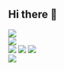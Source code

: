 <h2> Hi there 👋</h2>
<span>
  <img src="https://skillicons.dev/icons?i=html,css,javascript,nodejs,vue,vite,electron" />
  <br>
  <img src="https://skillicons.dev/icons?i=cpp,python,java,pytorch,godot" />
</span>
<br>
<span>
  <a href=https://codeforces.com/profile/yxz2333><img src="https://img.shields.io/badge/Codeforces-445f9d?style=for-the-badge&logo=Codeforces&logoColor=white"></a>
  <a href=https://leetcode.cn/u/lynia/><img src="https://img.shields.io/badge/-LeetCode-FFA116?style=for-the-badge&logo=LeetCode&logoColor=black"></a>
  <a href=https://steamcommunity.com/profiles/76561198449988012/><img src="https://img.shields.io/badge/Steam-000000?style=for-the-badge&logo=steam&logoColor=white"></a>
</span>
<div> <img src="https://github-readme-stats.vercel.app/api/top-langs/?username=yxz2333&hide_title=true&hide_border=true&layout=compact&langs_count=6&text_color=000&icon_color=fff&theme=graywhite" /> </div>
